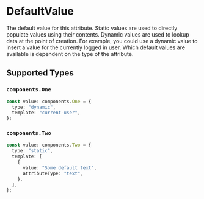 # DefaultValue

The default value for this attribute. Static values are used to directly populate values using their contents. Dynamic values are used to lookup data at the point of creation. For example, you could use a dynamic value to insert a value for the currently logged in user. Which default values are available is dependent on the type of the attribute.


## Supported Types

### `components.One`

```typescript
const value: components.One = {
  type: "dynamic",
  template: "current-user",
};
```

### `components.Two`

```typescript
const value: components.Two = {
  type: "static",
  template: [
    {
      value: "Some default text",
      attributeType: "text",
    },
  ],
};
```


